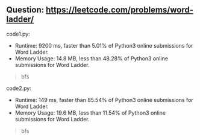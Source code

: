 ## Question: https://leetcode.com/problems/word-ladder/

code1.py:
* Runtime: 9200 ms, faster than 5.01% of Python3 online submissions for Word Ladder.
* Memory Usage: 14.8 MB, less than 48.28% of Python3 online submissions for Word Ladder.
> bfs

code2.py:
* Runtime: 149 ms, faster than 85.54% of Python3 online submissions for Word Ladder.
* Memory Usage: 19.6 MB, less than 11.54% of Python3 online submissions for Word Ladder.
> bfs